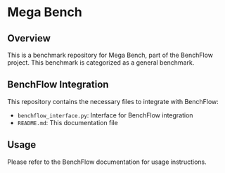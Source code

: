 # Mega Bench

## Overview

This is a benchmark repository for Mega Bench, part of the BenchFlow project. This benchmark is categorized as a general benchmark.

## BenchFlow Integration

This repository contains the necessary files to integrate with BenchFlow:

- `benchflow_interface.py`: Interface for BenchFlow integration
- `README.md`: This documentation file

## Usage

Please refer to the BenchFlow documentation for usage instructions.
